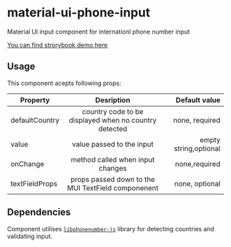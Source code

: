 # material-ui-phone-input

Material UI input component for internationl phone number input

[You can find strorybook demo here](https://slomski.github.io/material-ui-phone-input/)

## Usage

This component acepts following props:

| Property       |                      Desription                       |         Default value |
| -------------- | :---------------------------------------------------: | --------------------: |
| defaultCountry | country code to be displayed when no country detected |        none, required |
| value          |               value passed to the input               | empty string,optional |
| onChange       |           method called when input changes            |         none,required |
| textFieldProps |  props passed down to the MUI TextField componenent   |        none, optional |

## Dependencies

Component utilises [`libphonenumber-js`](https://github.com/catamphetamine/libphonenumber-js) library for detecting countries and validating input.
